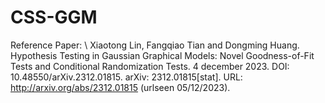 # CSS-GGM
Reference Paper: \\
Xiaotong Lin, Fangqiao Tian and Dongming Huang. Hypothesis
Testing in Gaussian Graphical Models: Novel Goodness-of-Fit Tests
and Conditional Randomization Tests. 4 december 2023. DOI:
10.48550/arXiv.2312.01815. arXiv: 2312.01815[stat]. URL:
http://arxiv.org/abs/2312.01815 (urlseen 05/12/2023).
